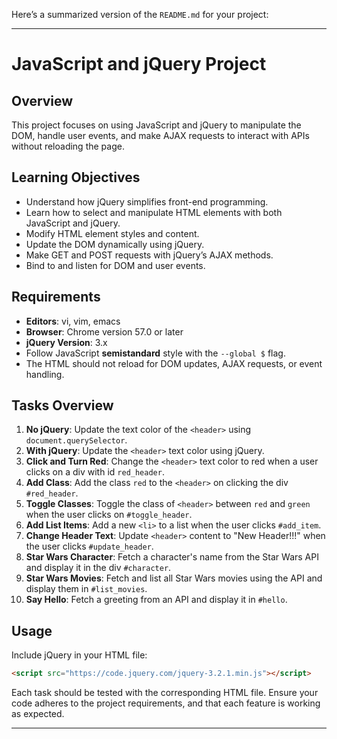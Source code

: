 Here’s a summarized version of the `README.md` for your project:

---

# JavaScript and jQuery Project

## Overview
This project focuses on using JavaScript and jQuery to manipulate the DOM, handle user events, and make AJAX requests to interact with APIs without reloading the page.

## Learning Objectives
- Understand how jQuery simplifies front-end programming.
- Learn how to select and manipulate HTML elements with both JavaScript and jQuery.
- Modify HTML element styles and content.
- Update the DOM dynamically using jQuery.
- Make GET and POST requests with jQuery’s AJAX methods.
- Bind to and listen for DOM and user events.

## Requirements
- **Editors**: vi, vim, emacs
- **Browser**: Chrome version 57.0 or later
- **jQuery Version**: 3.x
- Follow JavaScript **semistandard** style with the `--global $` flag.
- The HTML should not reload for DOM updates, AJAX requests, or event handling.
  
## Tasks Overview
1. **No jQuery**: Update the text color of the `<header>` using `document.querySelector`.
2. **With jQuery**: Update the `<header>` text color using jQuery.
3. **Click and Turn Red**: Change the `<header>` text color to red when a user clicks on a div with id `red_header`.
4. **Add Class**: Add the class `red` to the `<header>` on clicking the div `#red_header`.
5. **Toggle Classes**: Toggle the class of `<header>` between `red` and `green` when the user clicks on `#toggle_header`.
6. **Add List Items**: Add a new `<li>` to a list when the user clicks `#add_item`.
7. **Change Header Text**: Update `<header>` content to "New Header!!!" when the user clicks `#update_header`.
8. **Star Wars Character**: Fetch a character's name from the Star Wars API and display it in the div `#character`.
9. **Star Wars Movies**: Fetch and list all Star Wars movies using the API and display them in `#list_movies`.
10. **Say Hello**: Fetch a greeting from an API and display it in `#hello`.

## Usage
Include jQuery in your HTML file:
```html
<script src="https://code.jquery.com/jquery-3.2.1.min.js"></script>
```

Each task should be tested with the corresponding HTML file. Ensure your code adheres to the project requirements, and that each feature is working as expected.

---

